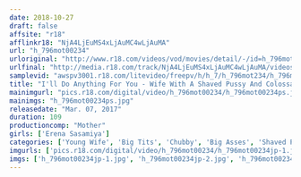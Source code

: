 ```yaml
---
date: 2018-10-27
draft: false
affsite: "r18"
afflinkr18: "NjA4LjEuMS4xLjAuMC4wLjAuMA"
url: "h_796mot00234"
urloriginal: "http://www.r18.com/videos/vod/movies/detail/-/id=h_796mot00234"
urlfinal: "http://media.r18.com/track/NjA4LjEuMS4xLjAuMC4wLjAuMA/videos/vod/movies/detail/-/id=h_796mot00234"
samplevid: "awspv3001.r18.com/litevideo/freepv/h/h_7/h_796mot234/h_796mot234_dmb_w.mp4"
title: "I'll Do Anything For You - Wife With A Shaved Pussy And Colossal Tits Eager To Serve - Erina Sasamiya, I-Cup (105 cm), 95 cm Hips"
mainimgurl: "pics.r18.com/digital/video/h_796mot00234/h_796mot00234ps.jpg"
mainimgs: "h_796mot00234ps.jpg"
releasedate: "Mar. 07, 2017"
duration: 109
productioncomp: "Mother"
girls: ['Erena Sasamiya']
categories: ['Young Wife', 'Big Tits', 'Chubby', 'Big Asses', 'Shaved Pussy', 'Featured Actress', 'Hi-Def']
imgurls: ['pics.r18.com/digital/video/h_796mot00234/h_796mot00234jp-1.jpg', 'pics.r18.com/digital/video/h_796mot00234/h_796mot00234jp-2.jpg', 'pics.r18.com/digital/video/h_796mot00234/h_796mot00234jp-3.jpg', 'pics.r18.com/digital/video/h_796mot00234/h_796mot00234jp-4.jpg', 'pics.r18.com/digital/video/h_796mot00234/h_796mot00234jp-5.jpg', 'pics.r18.com/digital/video/h_796mot00234/h_796mot00234jp-6.jpg', 'pics.r18.com/digital/video/h_796mot00234/h_796mot00234jp-7.jpg', 'pics.r18.com/digital/video/h_796mot00234/h_796mot00234jp-8.jpg', 'pics.r18.com/digital/video/h_796mot00234/h_796mot00234jp-9.jpg', 'pics.r18.com/digital/video/h_796mot00234/h_796mot00234jp-10.jpg', 'pics.r18.com/digital/video/h_796mot00234/h_796mot00234jp-11.jpg', 'pics.r18.com/digital/video/h_796mot00234/h_796mot00234jp-12.jpg', 'pics.r18.com/digital/video/h_796mot00234/h_796mot00234jp-13.jpg', 'pics.r18.com/digital/video/h_796mot00234/h_796mot00234jp-14.jpg', 'pics.r18.com/digital/video/h_796mot00234/h_796mot00234jp-15.jpg', 'pics.r18.com/digital/video/h_796mot00234/h_796mot00234jp-16.jpg', 'pics.r18.com/digital/video/h_796mot00234/h_796mot00234jp-17.jpg', 'pics.r18.com/digital/video/h_796mot00234/h_796mot00234jp-18.jpg', 'pics.r18.com/digital/video/h_796mot00234/h_796mot00234jp-19.jpg', 'pics.r18.com/digital/video/h_796mot00234/h_796mot00234jp-20.jpg']
imgs: ['h_796mot00234jp-1.jpg', 'h_796mot00234jp-2.jpg', 'h_796mot00234jp-3.jpg', 'h_796mot00234jp-4.jpg', 'h_796mot00234jp-5.jpg', 'h_796mot00234jp-6.jpg', 'h_796mot00234jp-7.jpg', 'h_796mot00234jp-8.jpg', 'h_796mot00234jp-9.jpg', 'h_796mot00234jp-10.jpg', 'h_796mot00234jp-11.jpg', 'h_796mot00234jp-12.jpg', 'h_796mot00234jp-13.jpg', 'h_796mot00234jp-14.jpg', 'h_796mot00234jp-15.jpg', 'h_796mot00234jp-16.jpg', 'h_796mot00234jp-17.jpg', 'h_796mot00234jp-18.jpg', 'h_796mot00234jp-19.jpg', 'h_796mot00234jp-20.jpg']
---
```


